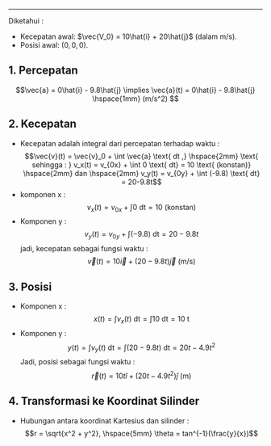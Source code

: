 ___
Diketahui :
- Kecepatan awal:  $\vec{V_0} = 10\hat{i} + 20\hat{j}$ (dalam m/s).
- Posisi awal: $(0, 0, 0)$.
## 1. Percepatan
$$\vec{a} = 0\hat{i} - 9.8\hat{j} \implies \vec{a}(t) = 0\hat{i} - 9.8\hat{j} \hspace{1mm} (m/s^2) $$
## 2. Kecepatan
- Kecepatan adalah integral dari percepatan terhadap waktu :
$$\vec{v}(t) = \vec{v}_0 + \int \vec{a} \text{ dt ,} \hspace{2mm} \text{ sehingga : } v_x(t) = v_{0x} + \int 0 \text{ dt} = 10 \text{ (konstan)} \hspace{2mm} dan \hspace{2mm} v_y(t) = v_{0y} + \int (-9.8) \text{ dt} = 20-9.8t$$
- komponen x : $$v_x(t) = v_{0x} + \int 0 \text{ dt} = 10 \text{ (konstan)}$$
- Komponen y :
$$v_y(t) = v_{0y} + \int (-9.8) \text{ dt} = 20-9.8t$$
jadi, kecepatan sebagai fungsi waktu :
$$\vec{v}(t) = 10 \vec{i} + (20-9.8t)\vec{j} \text{ (m/s)}$$
## 3. Posisi
- Komponen x :
$$x(t) = \int v_x(t) \text{ dt} = \int 10 \text{ dt} = 10 \text{ t}$$
- Komponen y :
$$y(t) = \int v_y(t) \text{ dt} =\int(20-9.8t) \text{ dt} = 20t-4.9t^2$$
Jadi, posisi sebagai fungsi waktu :
$$\vec{r}(t) = 10t \hat{i} + (20t-4.9t^2) \hat{j} \text{ (m)}$$

## 4. Transformasi ke Koordinat Silinder
- Hubungan antara koordinat Kartesius dan silinder :
$$r = \sqrt{x^2 + y^2}, \hspace{5mm} \theta = tan^{-1}(\frac{y}{x})$$
